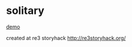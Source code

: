 solitary
========

[demo](http://www.roadtolarissa.com/solitary/)

created at re3 storyhack
http://re3storyhack.org/


